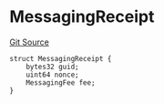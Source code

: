 # MessagingReceipt
[Git Source](https://github.com/malda-protocol/malda-lending/blob/157d7bccdcadcb7388d89b00ec47106a82e67e78/src\interfaces\external\layerzero\v2\ILayerZeroEndpointV2.sol)


```solidity
struct MessagingReceipt {
    bytes32 guid;
    uint64 nonce;
    MessagingFee fee;
}
```

